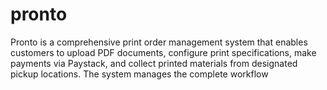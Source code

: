 # pronto
Pronto is a comprehensive print order management system that enables customers to upload PDF documents, configure print specifications, make payments via Paystack, and collect printed materials from designated pickup locations. The system manages the complete workflow
